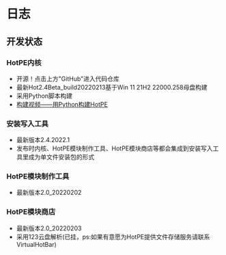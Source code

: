 # 日志
##  开发状态

### HotPE内核
- 开源！点击上方"GitHub"进入代码仓库
- 最新Hot2.4Beta_build20220213基于Win 11 21H2 22000.258母盘构建
- 采用Python脚本构建
- [构建视频——用Python构建HotPE](https://www.bilibili.com/video/BV1W3411a7YW "构建视频——用Python构建HotPE")

### 安装写入工具
- 最新版本2.4.2022.1
- 发布时内核、HotPE模块制作工具、HotPE模块商店等都会集成到安装写入工具里成为单文件安装包的形式

### HotPE模块制作工具
- 最新版本2.0_20220202

### HotPE模块商店
- 最新版本2.0_20220203
- 采用123云盘解析(已挂，ps:如果有意愿为HotPE提供文件存储服务请联系VirtualHotBar)

